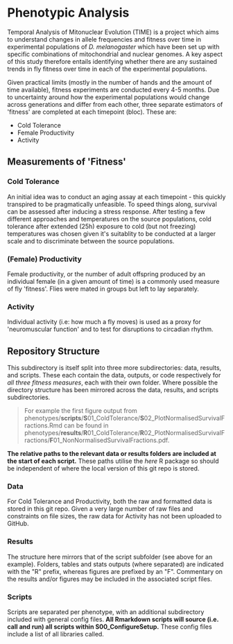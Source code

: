 # Phenotypic Analysis 

Temporal Analysis of Mitonuclear Evolution (TIME) is a project which aims to understand changes in allele frequencies and fitness over time in experimental populations of *D. melanogaster* which have been set up with specific combinations of mitochondrial and nuclear genomes. A key aspect of this study therefore entails identifying whether there are any sustained trends in fly fitness over time in each of the experimental populations.  

Given practical limits (mostly in the number of hands and the amount of time available), fitness experiments are conducted every 4-5 months. Due to uncertainty around how the experimental populations would change across generations and differ from each other, three separate estimators of 'fitness' are completed at each timepoint (bloc). These are: 

* Cold Tolerance 
* Female Productivity
* Activity

## Measurements of 'Fitness' 

### Cold Tolerance
An initial idea was to conduct an aging assay at each timepoint - this quickly transpired to be pragmatically unfeasible. To speed things along, survival can be assessed after inducing a stress response. After testing a few different approaches and temperatures on the source populations, cold tolerance after extended (25h) exposure to cold (but not freezing) temperatures was chosen given it's suitablity to be conducted at a larger scale and to discriminate between the source populations. 

### (Female) Productivity 
Female productivity, or the number of adult offspring produced by an individual female (in a given amount of time) is a commonly used measure of fly 'fitness'. Flies were mated in groups but left to lay separately. 

### Activity
Individual activity (i.e: how much a fly moves) is used as a proxy for 'neuromuscular function' and to test for disruptions to circadian rhythm. 

## Repository Structure
This subdirectory is itself split into three more subdirectories: data, results, and scripts.  These each contain the data, outputs, or code respectively for *all three fitness measures*, each with their own folder.  Where possible the directory structure has been mirrored across the data, results, and scripts subdirectories.  

> For example the first figure output from phenotypes/**scripts**/**S**01_ColdTolerance/**S**02_PlotNormalisedSurvivalFractions.Rmd can be found in phenotypes/**results**/**R**01_ColdTolerance/**R**02_PlotNormalisedSurvivalFractions/**F**01_NonNormalisedSurvivalFractions.pdf. 

**The relative paths to the relevant data or results folders are included at the start of each script.**  These paths utilise the *here* R package so should be independent of where the local version of this git repo is stored. 

### Data 
For Cold Tolerance and Productivity, both the raw and formatted data is stored in this git repo. Given a very large number of raw files and constraints on file sizes, the raw data for Activity has not been uploaded to GitHub. 

### Results 
The structure here mirrors that of the script subfolder (see above for an example). Folders, tables and stats outputs (where separated) are indicated with the "R" prefix, whereas figures are prefixed by an "F".  Commentary on the results and/or figures may be included in the associated script files. 

### Scripts
Scripts are separated per phenotype, with an additional subdirectory included with general config files. **All Rmarkdown scripts will source (i.e. call and run) all scripts within S00_ConfigureSetup.** These config files include a list of all libraries called. 
